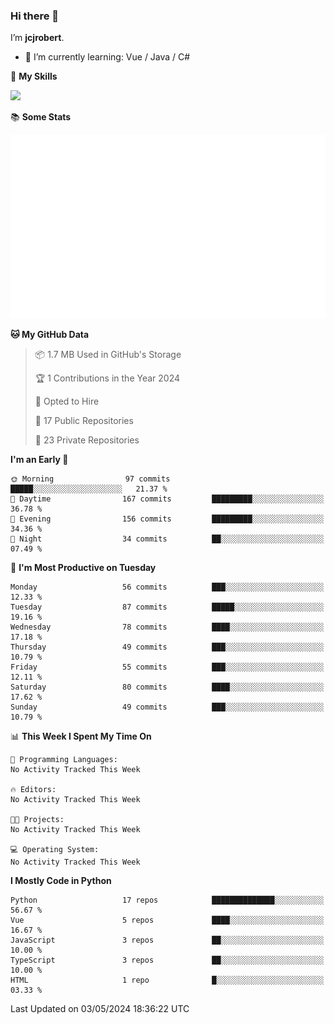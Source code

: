 ### Hi there 👋

I’m **jcjrobert**.

- 🌱 I’m currently learning: Vue / Java / C#

🌟 **My Skills**

![](https://img.shields.io/badge/-Python-3e74a2?style=flat-square&logo=Python&logoColor=fff)

📚 **Some Stats**

![](https://github.com/jcjrobert/github-stats/blob/master/generated/overview.svg)

<!--START_SECTION:waka-->
**🐱 My GitHub Data** 

> 📦 1.7 MB Used in GitHub's Storage 
 > 
> 🏆 1 Contributions in the Year 2024
 > 
> 💼 Opted to Hire
 > 
> 📜 17 Public Repositories 
 > 
> 🔑 23 Private Repositories 
 > 
**I'm an Early 🐤** 

```text
🌞 Morning                97 commits          █████░░░░░░░░░░░░░░░░░░░░   21.37 % 
🌆 Daytime                167 commits         █████████░░░░░░░░░░░░░░░░   36.78 % 
🌃 Evening                156 commits         █████████░░░░░░░░░░░░░░░░   34.36 % 
🌙 Night                  34 commits          ██░░░░░░░░░░░░░░░░░░░░░░░   07.49 % 
```
📅 **I'm Most Productive on Tuesday** 

```text
Monday                   56 commits          ███░░░░░░░░░░░░░░░░░░░░░░   12.33 % 
Tuesday                  87 commits          █████░░░░░░░░░░░░░░░░░░░░   19.16 % 
Wednesday                78 commits          ████░░░░░░░░░░░░░░░░░░░░░   17.18 % 
Thursday                 49 commits          ███░░░░░░░░░░░░░░░░░░░░░░   10.79 % 
Friday                   55 commits          ███░░░░░░░░░░░░░░░░░░░░░░   12.11 % 
Saturday                 80 commits          ████░░░░░░░░░░░░░░░░░░░░░   17.62 % 
Sunday                   49 commits          ███░░░░░░░░░░░░░░░░░░░░░░   10.79 % 
```


📊 **This Week I Spent My Time On** 

```text
💬 Programming Languages: 
No Activity Tracked This Week

🔥 Editors: 
No Activity Tracked This Week

🐱‍💻 Projects: 
No Activity Tracked This Week

💻 Operating System: 
No Activity Tracked This Week
```

**I Mostly Code in Python** 

```text
Python                   17 repos            ██████████████░░░░░░░░░░░   56.67 % 
Vue                      5 repos             ████░░░░░░░░░░░░░░░░░░░░░   16.67 % 
JavaScript               3 repos             ██░░░░░░░░░░░░░░░░░░░░░░░   10.00 % 
TypeScript               3 repos             ██░░░░░░░░░░░░░░░░░░░░░░░   10.00 % 
HTML                     1 repo              █░░░░░░░░░░░░░░░░░░░░░░░░   03.33 % 
```




 Last Updated on 03/05/2024 18:36:22 UTC
<!--END_SECTION:waka-->
